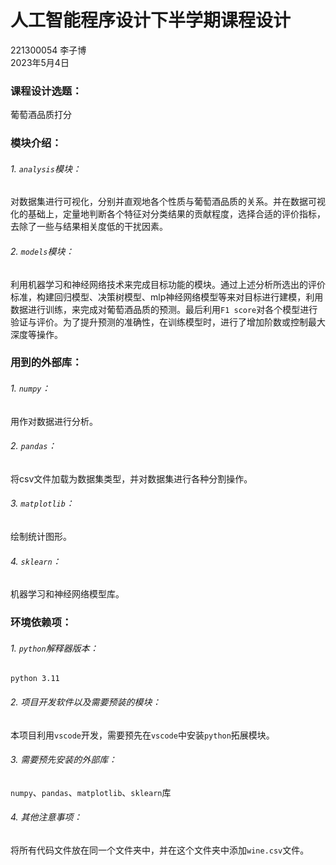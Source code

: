 # 人工智能程序设计下半学期课程设计
221300054 李子博\
2023年5月4日
### 课程设计选题：
葡萄酒品质打分
### 模块介绍：
###### 1. `analysis`模块：
对数据集进行可视化，分别并直观地各个性质与葡萄酒品质的关系。并在数据可视化的基础上，定量地判断各个特征对分类结果的贡献程度，选择合适的评价指标，去除了一些与结果相关度低的干扰因素。
###### 2. `models`模块：
利用机器学习和神经网络技术来完成目标功能的模块。通过上述分析所选出的评价标准，构建回归模型、决策树模型、mlp神经网络模型等来对目标进行建模，利用数据进行训练，来完成对葡萄酒品质的预测。最后利用`F1 score`对各个模型进行验证与评价。为了提升预测的准确性，在训练模型时，进行了增加阶数或控制最大深度等操作。
### 用到的外部库：
###### 1. `numpy`：
用作对数据进行分析。
###### 2. `pandas`：
将csv文件加载为数据集类型，并对数据集进行各种分割操作。
###### 3. `matplotlib`：
绘制统计图形。
###### 4. `sklearn`：
机器学习和神经网络模型库。
### 环境依赖项：
###### 1. `python`解释器版本：
`python 3.11`
###### 2. 项目开发软件以及需要预装的模块：
本项目利用`vscode`开发，需要预先在`vscode`中安装`python`拓展模块。
###### 3. 需要预先安装的外部库：
`numpy`、`pandas`、`matplotlib`、`sklearn`库
###### 4. 其他注意事项：
将所有代码文件放在同一个文件夹中，并在这个文件夹中添加`wine.csv`文件。